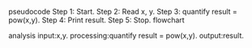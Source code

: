 pseudocode
Step 1: Start.
Step 2: Read x, y.
Step 3: quantify result = pow(x,y).
Step 4: Print result.
Step 5: Stop.
flowchart

analysis
input:x,y.
processing:quantify result = pow(x,y).
output:result.
